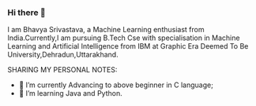 ### Hi there 👋
I am Bhavya Srivastava, a Machine Learning enthusiast from India.Currently,I am pursuing B.Tech Cse with specialisation in Machine Learning and Artificial Intelligence from IBM at Graphic Era Deemed To Be University,Dehradun,Uttarakhand. 

SHARING MY PERSONAL NOTES:

- 🔭 I’m currently Advancing to above beginner in C language;
- 🌱 I’m learning Java and Python.
